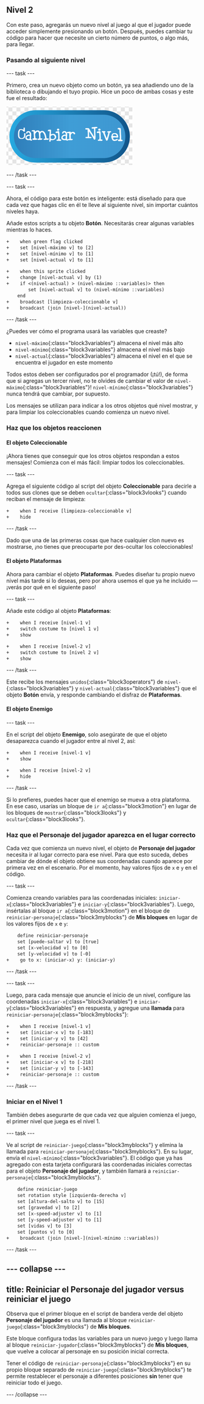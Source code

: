 ## Nivel 2

Con este paso, agregarás un nuevo nivel al juego al que el jugador puede acceder simplemente presionando un botón. Después, puedes cambiar tu código para hacer que necesite un cierto número de puntos, o algo más, para llegar.

### Pasando al siguiente nivel

--- task ---

Primero, crea un nuevo objeto como un botón, ya sea añadiendo uno de la biblioteca o dibujando el tuyo propio. Hice un poco de ambas cosas y este fue el resultado:

![El objeto botón para cambiar niveles](images/levelButton.png)

--- /task ---

--- task ---

Ahora, el código para este botón es inteligente: está diseñado para que cada vez que hagas clic en él te lleve al siguiente nivel, sin importar cuántos niveles haya.

Añade estos scripts a tu objeto **Botón**. Necesitarás crear algunas variables mientras lo haces.

```blocks3
+    when green flag clicked
+    set [nivel-máximo v] to [2]
+    set [nivel-mínimo v] to [1]
+    set [nivel-actual v] to [1]
```

```blocks3
+    when this sprite clicked
+    change [nivel-actual v] by (1)
+    if <(nivel-actual) > (nivel-máximo ::variables)> then
        set [nivel-actual v] to (nivel-mínimo ::variables)
    end
+    broadcast [limpieza-coleccionable v]
+    broadcast (join [nivel-](nivel-actual))
```

--- /task ---

¿Puedes ver cómo el programa usará las variables que creaste?

+ `nivel-máximo`{:class="block3variables"} almacena el nivel más alto
+ `nivel-mínimo`{:class="block3variables"} almacena el nivel más bajo
+ `nivel-actual`{:class="block3variables"} almacena el nivel en el que se encuentra el jugador en este momento

Todos estos deben ser configurados por el programador \(¡tú!\), de forma que si agregas un tercer nivel, no te olvides de cambiar el valor de `nivel-máximo`{:class="block3variables"}! `nivel-mínimo`{:class="block3variables"} nunca tendrá que cambiar, por supuesto.

Los mensajes se utilizan para indicar a los otros objetos qué nivel mostrar, y para limpiar los coleccionables cuando comienza un nuevo nivel.

### Haz que los objetos reaccionen

#### El objeto **Coleccionable**

¡Ahora tienes que conseguir que los otros objetos respondan a estos mensajes! Comienza con el más fácil: limpiar todos los coleccionables.

--- task ---

Agrega el siguiente código al script del objeto **Coleccionable** para decirle a todos sus clones que se deben `ocultar`{:class="block3vlooks"} cuando reciban el mensaje de limpieza:

```blocks3
+    when I receive [limpieza-coleccionable v]
+    hide
```

--- /task ---

Dado que una de las primeras cosas que hace cualquier clon nuevo es mostrarse, ¡no tienes que preocuparte por des-ocultar los coleccionables!

#### El objeto **Plataformas**

Ahora para cambiar el objeto **Plataformas**. Puedes diseñar tu propio nuevo nivel más tarde si lo deseas, pero por ahora usemos el que ya he incluido — ¡verás por qué en el siguiente paso!

--- task ---

Añade este código al objeto **Plataformas**:

```blocks3
+    when I receive [nivel-1 v]
+    switch costume to [nivel 1 v]
+    show
```

```blocks3
+    when I receive [nivel-2 v]
+    switch costume to [nivel 2 v]
+    show
```

--- /task ---

Este recibe los mensajes `unidos`{:class="block3operators"} de `nivel-`{:class="block3variables"} y `nivel-actual`{:class="block3variables"} que el objeto **Botón** envía, y responde cambiando el disfraz de **Plataformas**.

#### El objeto **Enemigo**

--- task ---

En el script del objeto **Enemigo**, solo asegúrate de que el objeto desaparezca cuando el jugador entre al nivel 2, así:

```blocks3
+    when I receive [nivel-1 v]
+    show
```

```blocks3
+    when I receive [nivel-2 v]
+    hide
```

--- /task ---

Si lo prefieres, puedes hacer que el enemigo se mueva a otra plataforma. En ese caso, usarías un bloque de `ir a`{:class="block3motion"} en lugar de los bloques de `mostrar`{:class="block3looks"} y `ocultar`{:class="block3looks"}.

### Haz que el **Personaje del jugador** aparezca en el lugar correcto

Cada vez que comienza un nuevo nivel, el objeto de **Personaje del jugador** necesita ir al lugar correcto para ese nivel. Para que esto suceda, debes cambiar de dónde el objeto obtiene sus coordenadas cuando aparece por primera vez en el escenario. Por el momento, hay valores fijos de `x` e `y` en el código.

--- task ---

Comienza creando variables para las coordenadas iniciales: `iniciar-x`{:class="block3variables"} e `iniciar-y`{:class="block3variables"}. Luego, insértalas al bloque `ir a`{:class="block3motion"} en el bloque de `reiniciar-personaje`{:class="block3myblocks"} de **Mis bloques** en lugar de los valores fijos de `x` e `y`:

```blocks3
    define reiniciar-personaje
    set [puede-saltar v] to [true]
    set [x-velocidad v] to [0]
    set [y-velocidad v] to [-0]
+    go to x: (iniciar-x) y: (iniciar-y)
```

--- /task ---

--- task ---

Luego, para cada mensaje que anuncie el inicio de un nivel, configure las coordenadas `iniciar-x`{:class="block3variables"} e `iniciar-y`{:class="block3variables"} en respuesta, y agregue una **llamada** para `reiniciar-personaje`{:class="block3myblocks"}:

```blocks3
+    when I receive [nivel-1 v]
+    set [iniciar-x v] to [-183]
+    set [iniciar-y v] to [42]
+    reiniciar-personaje :: custom
```

```blocks3
+    when I receive [nivel-2 v]
+    set [iniciar-x v] to [-218]
+    set [iniciar-y v] to [-143]
+    reiniciar-personaje :: custom
```

--- /task ---

### Iniciar en el Nivel 1

También debes asegurarte de que cada vez que alguien comienza el juego, el primer nivel que juega es el nivel 1.

--- task ---

Ve al script de `reiniciar-juego`{:class="block3myblocks"} y elimina la llamada para `reiniciar-personaje`{:class="block3myblocks"}. En su lugar, envía el `nivel-mínimo`{:class="block3variables"}. El código que ya has agregado con esta tarjeta configurará las coordenadas iniciales correctas para el objeto **Personaje del jugador**, y también llamará a `reiniciar-personaje`{:class="block3myblocks"}.

```blocks3
    define reiniciar-juego
    set rotation style [izquierda-derecha v]
    set [altura-del-salto v] to [15]
    set [gravedad v] to [2]
    set [x-speed-adjuster v] to [1]
    set [y-speed-adjuster v] to [1]
    set [vidas v] to [3]
    set [puntos v] to [0]
+    broadcast (join [nivel-](nivel-mínimo ::variables))
```

--- /task ---

--- collapse ---
---
title: Reiniciar el Personaje del jugador versus reiniciar el juego
---

Observa que el primer bloque en el script de bandera verde del objeto **Personaje del jugador** es una llamada al bloque `reiniciar-juego`{:class="block3myblocks"} de **Mis bloques**.

Este bloque configura todas las variables para un nuevo juego y luego llama al bloque `reiniciar-jugador`{:class="block3myblocks"} de **Mis bloques**, que vuelve a colocar al personaje en su posición inicial correcta.

Tener el código de `reiniciar-personaje`{:class="block3myblocks"} en su propio bloque separado de `reiniciar-juego`{:class="block3myblocks"} te permite restablecer el personaje a diferentes posiciones **sin** tener que reiniciar todo el juego.

--- /collapse ---